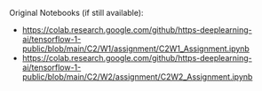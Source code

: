 Original Notebooks (if still available):

- https://colab.research.google.com/github/https-deeplearning-ai/tensorflow-1-public/blob/main/C2/W1/assignment/C2W1_Assignment.ipynb
- https://colab.research.google.com/github/https-deeplearning-ai/tensorflow-1-public/blob/main/C2/W2/assignment/C2W2_Assignment.ipynb
